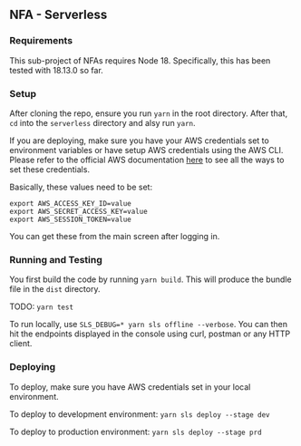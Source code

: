 ## NFA - Serverless

### Requirements

This sub-project of NFAs requires Node 18.  Specifically, this has been tested with 18.13.0 so far.

### Setup

After cloning the repo, ensure you run `yarn` in the root directory. After that, `cd` into the `serverless` directory and alsy run `yarn`.

If you are deploying, make sure you have your AWS credentials set to environment variables or have setup AWS credentials using the AWS CLI.  Please refer to the official AWS documentation [here](https://www.serverless.com/framework/docs/providers/aws/guide/credentials/) to see all the ways to set these credentials. 

Basically, these values need to be set:
```
export AWS_ACCESS_KEY_ID=value
export AWS_SECRET_ACCESS_KEY=value
export AWS_SESSION_TOKEN=value
```

You can get these from the main screen after logging in. 

### Running and Testing

You first build the code by running `yarn build`.  This will produce the bundle file in the `dist` directory.

TODO: `yarn test`

To run locally, use `SLS_DEBUG=* yarn sls offline --verbose`. You can then hit the endpoints displayed in the console using curl, postman or any HTTP client.

### Deploying

To deploy, make sure you have AWS credentials set in your local environment.

To deploy to development environment:
`yarn sls deploy --stage dev`

To deploy to production environment:
`yarn sls deploy --stage prd`
